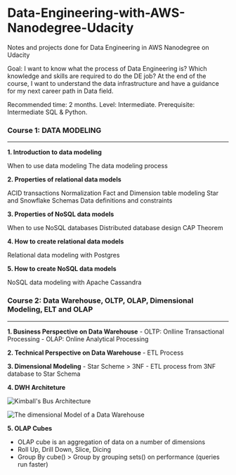 # Data-Engineering-with-AWS-Nanodegree-Udacity
Notes and projects done for Data Engineering in AWS Nanodegree on Udacity

Goal: I want to know what the process of Data Engineering is? Which knowledge and skills are required to do the DE job? At the end of the course, I want to understand the data infrastructure and have a guidance for my next career path in Data field. 

Recommended time: 2 months. Level: Intermediate. Prerequisite: Intermediate SQL & Python.

### Course 1: DATA MODELING
---

**1. Introduction to data modeling**

When to use data modeling
The data modeling process

**2. Properties of relational data models**

ACID transactions
Normalization
Fact and Dimension table modeling
Star and Snowflake Schemas
Data definitions and constraints

**3. Properties of NoSQL data models**

When to use NoSQL databases
Distributed database design
CAP Theorem

**4. How to create relational data models**

Relational data modeling with Postgres

**5. How to create NoSQL data models**

NoSQL data modeling with Apache Cassandra

### Course 2: Data Warehouse, OLTP, OLAP, Dimensional Modeling, ELT and OLAP
---

**1. Business Perspective on Data Warehouse**
    - OLTP: Onlline Transactional Processing
    - OLAP: Online Analytical Processing

**2. Technical Perspective on Data Warehouse**
    - ETL Process

**3. Dimensional Modeling**
    - Star Scheme > 3NF
    - ETL process from 3NF database to Star Schema
    
**4. DWH Architeture**

![Kimball's Bus Architecture](https://video.udacity-data.com/topher/2021/August/6112ddd2_l1-introduction-to-datawarehousing-3/l1-introduction-to-datawarehousing-3.png)

![The dimensional Model of a Data Warehouse](https://video.udacity-data.com/topher/2021/August/6111d21c_l1-introduction-to-datawarehousing-1/l1-introduction-to-datawarehousing-1.png)

**5. OLAP Cubes**
- OLAP cube is an aggregation of data on a number of dimensions
- Roll Up, Drill Down, Slice, Dicing
- Group By cube() > Group by grouping sets() on performance (queries run faster)
